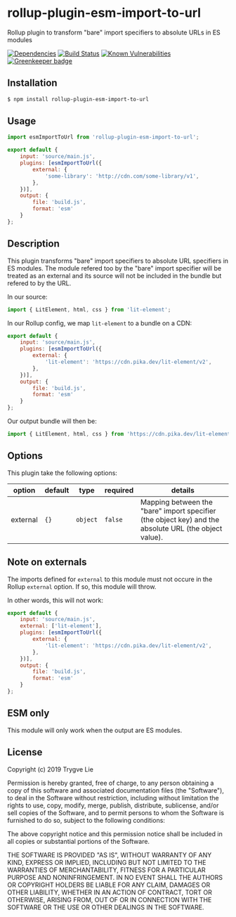 # rollup-plugin-esm-import-to-url

Rollup plugin to transform "bare" import specifiers to absolute URLs in ES modules

[![Dependencies](https://img.shields.io/david/trygve-lie/rollup-plugin-esm-import-to-url.svg?style=flat-square)](https://david-dm.org/trygve-lie/rollup-plugin-esm-import-to-url)
[![Build Status](http://img.shields.io/travis/trygve-lie/rollup-plugin-esm-import-to-url/master.svg?style=flat-square)](https://travis-ci.org/trygve-lie/rollup-plugin-esm-import-to-url)
[![Known Vulnerabilities](https://snyk.io/test/github/trygve-lie/rollup-plugin-esm-import-to-url/badge.svg?targetFile=package.json&style=flat-square)](https://snyk.io/test/github/trygve-lie/rollup-plugin-esm-import-to-url?targetFile=package.json) [![Greenkeeper badge](https://badges.greenkeeper.io/trygve-lie/rollup-plugin-esm-import-to-url.svg)](https://greenkeeper.io/)

## Installation

```bash
$ npm install rollup-plugin-esm-import-to-url
```

## Usage

```js
import esmImportToUrl from 'rollup-plugin-esm-import-to-url';

export default {
    input: 'source/main.js',
    plugins: [esmImportToUrl({
        external: {
            'some-library': 'http://cdn.com/some-library/v1',
        },
    })],
    output: {
        file: 'build.js',
        format: 'esm'
    }
};
```

## Description

This plugin transforms "bare" import specifiers to absolute URL specifiers in
ES  modules. The module refered too by the "bare" import specifier will be
treated  as an external and its source will not be included in the bundle but
refered to by the URL.

In our source:

```js
import { LitElement, html, css } from 'lit-element';
```

In our Rollup config, we map `lit-element` to a bundle on a CDN:

```js
export default {
    input: 'source/main.js',
    plugins: [esmImportToUrl({
        external: {
            'lit-element': 'https://cdn.pika.dev/lit-element/v2',
        },
    })],
    output: {
        file: 'build.js',
        format: 'esm'
    }
};
```

Our output bundle will then be:

```js
import { LitElement, html, css } from 'https://cdn.pika.dev/lit-element/v2';
```

## Options

This plugin take the following options:

| option             | default  | type      | required | details                                                                                                  |
| ------------------ | -------- | --------- | -------- | -------------------------------------------------------------------------------------------------------- |
| external           | `{}`     | `object`  | `false`  | Mapping between the "bare" import specifier (the object key) and the absolute URL (the object value).            |


## Note on externals

The imports defined for `external` to this module must not occure in the Rollup `external` option.
If so, this module will throw.

In other words, this will not work:

```js
export default {
    input: 'source/main.js',
    external: ['lit-element'],
    plugins: [esmImportToUrl({
        external: {
            'lit-element': 'https://cdn.pika.dev/lit-element/v2',
        },
    })],
    output: {
        file: 'build.js',
        format: 'esm'
    }
};
```

## ESM only

This module will only work when the output are ES modules.

## License

Copyright (c) 2019 Trygve Lie

Permission is hereby granted, free of charge, to any person obtaining a copy
of this software and associated documentation files (the "Software"), to deal
in the Software without restriction, including without limitation the rights
to use, copy, modify, merge, publish, distribute, sublicense, and/or sell
copies of the Software, and to permit persons to whom the Software is
furnished to do so, subject to the following conditions:

The above copyright notice and this permission notice shall be included in all
copies or substantial portions of the Software.

THE SOFTWARE IS PROVIDED "AS IS", WITHOUT WARRANTY OF ANY KIND, EXPRESS OR
IMPLIED, INCLUDING BUT NOT LIMITED TO THE WARRANTIES OF MERCHANTABILITY,
FITNESS FOR A PARTICULAR PURPOSE AND NONINFRINGEMENT. IN NO EVENT SHALL THE
AUTHORS OR COPYRIGHT HOLDERS BE LIABLE FOR ANY CLAIM, DAMAGES OR OTHER
LIABILITY, WHETHER IN AN ACTION OF CONTRACT, TORT OR OTHERWISE, ARISING FROM,
OUT OF OR IN CONNECTION WITH THE SOFTWARE OR THE USE OR OTHER DEALINGS IN THE
SOFTWARE.
